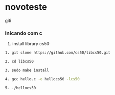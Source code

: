 # novoteste
giti

### Inicando com c
1. install library cs50
```bash
1. git clone https://github.com/cs50/libcs50.git

2. cd libcs50

3. sudo make install

4. gcc hello.c -o hellocs50 -lcs50

5. ./hellocs50
```
